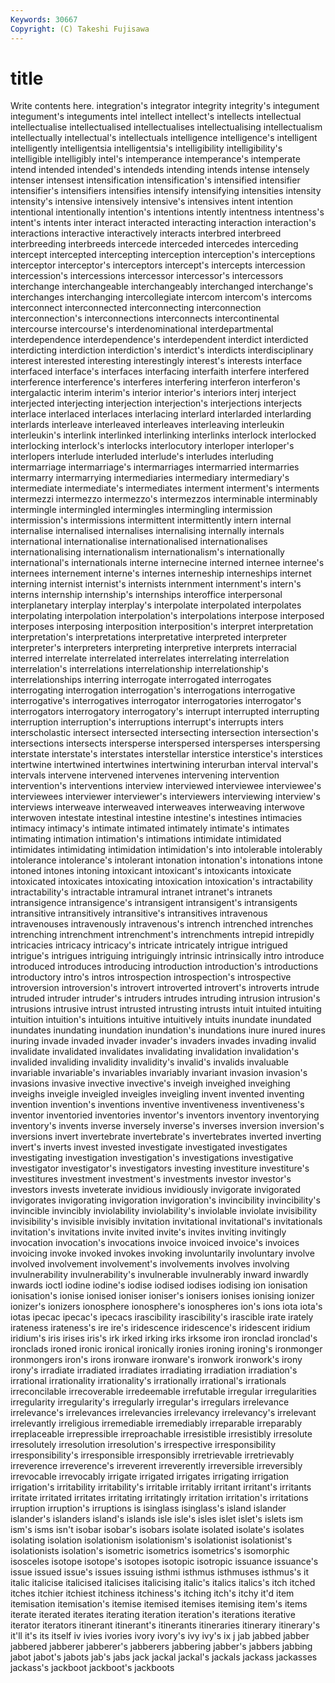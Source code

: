 ```yaml
---
Keywords: 30667 
Copyright: (C) Takeshi Fujisawa
---
```


# title

Write contents here.
 integration's integrator integrity integrity's
integument integument's integuments intel intellect intellect's intellects intellectual intellectualise intellectualised
intellectualises intellectualising intellectualism intellectually intellectual's intellectuals intelligence intelligence's intelligent intelligently
intelligentsia intelligentsia's intelligibility intelligibility's intelligible intelligibly intel's intemperance intemperance's intemperate
intend intended intended's intendeds intending intends intense intensely intenser intensest
intensification intensification's intensified intensifier intensifier's intensifiers intensifies intensify intensifying intensities
intensity intensity's intensive intensively intensive's intensives intent intention intentional intentionally
intention's intentions intently intentness intentness's intent's intents inter interact interacted
interacting interaction interaction's interactions interactive interactively interacts interbred interbreed interbreeding
interbreeds intercede interceded intercedes interceding intercept intercepted intercepting interception interception's
interceptions interceptor interceptor's interceptors intercept's intercepts intercession intercession's intercessions intercessor
intercessor's intercessors interchange interchangeable interchangeably interchanged interchange's interchanges interchanging intercollegiate
intercom intercom's intercoms interconnect interconnected interconnecting interconnection interconnection's interconnections interconnects
intercontinental intercourse intercourse's interdenominational interdepartmental interdependence interdependence's interdependent interdict interdicted
interdicting interdiction interdiction's interdict's interdicts interdisciplinary interest interested interesting interestingly
interest's interests interface interfaced interface's interfaces interfacing interfaith interfere interfered
interference interference's interferes interfering interferon interferon's intergalactic interim interim's interior
interior's interiors interj interject interjected interjecting interjection interjection's interjections interjects
interlace interlaced interlaces interlacing interlard interlarded interlarding interlards interleave interleaved
interleaves interleaving interleukin interleukin's interlink interlinked interlinking interlinks interlock interlocked
interlocking interlock's interlocks interlocutory interloper interloper's interlopers interlude interluded interlude's
interludes interluding intermarriage intermarriage's intermarriages intermarried intermarries intermarry intermarrying intermediaries
intermediary intermediary's intermediate intermediate's intermediates interment interment's interments intermezzi intermezzo
intermezzo's intermezzos interminable interminably intermingle intermingled intermingles intermingling intermission intermission's
intermissions intermittent intermittently intern internal internalise internalised internalises internalising internally
internals international internationalise internationalised internationalises internationalising internationalism internationalism's internationally international's
internationals interne internecine interned internee internee's internees internement interne's internes
interneship interneships internet interning internist internist's internists internment internment's intern's
interns internship internship's internships interoffice interpersonal interplanetary interplay interplay's interpolate
interpolated interpolates interpolating interpolation interpolation's interpolations interpose interposed interposes interposing
interposition interposition's interpret interpretation interpretation's interpretations interpretative interpreted interpreter interpreter's
interpreters interpreting interpretive interprets interracial interred interrelate interrelated interrelates interrelating
interrelation interrelation's interrelations interrelationship interrelationship's interrelationships interring interrogate interrogated interrogates
interrogating interrogation interrogation's interrogations interrogative interrogative's interrogatives interrogator interrogatories interrogator's
interrogators interrogatory interrogatory's interrupt interrupted interrupting interruption interruption's interruptions interrupt's
interrupts inters interscholastic intersect intersected intersecting intersection intersection's intersections intersects
intersperse interspersed intersperses interspersing interstate interstate's interstates interstellar interstice interstice's
interstices intertwine intertwined intertwines intertwining interurban interval interval's intervals intervene
intervened intervenes intervening intervention intervention's interventions interview interviewed interviewee interviewee's
interviewees interviewer interviewer's interviewers interviewing interview's interviews interweave interweaved interweaves
interweaving interwove interwoven intestate intestinal intestine intestine's intestines intimacies intimacy
intimacy's intimate intimated intimately intimate's intimates intimating intimation intimation's intimations
intimidate intimidated intimidates intimidating intimidation intimidation's into intolerable intolerably intolerance
intolerance's intolerant intonation intonation's intonations intone intoned intones intoning intoxicant
intoxicant's intoxicants intoxicate intoxicated intoxicates intoxicating intoxication intoxication's intractability intractability's
intractable intramural intranet intranet's intranets intransigence intransigence's intransigent intransigent's intransigents
intransitive intransitively intransitive's intransitives intravenous intravenouses intravenously intravenous's intrench intrenched
intrenches intrenching intrenchment intrenchment's intrenchments intrepid intrepidly intricacies intricacy intricacy's
intricate intricately intrigue intrigued intrigue's intrigues intriguing intriguingly intrinsic intrinsically
intro introduce introduced introduces introducing introduction introduction's introductions introductory intro's
intros introspection introspection's introspective introversion introversion's introvert introverted introvert's introverts
intrude intruded intruder intruder's intruders intrudes intruding intrusion intrusion's intrusions
intrusive intrust intrusted intrusting intrusts intuit intuited intuiting intuition intuition's
intuitions intuitive intuitively intuits inundate inundated inundates inundating inundation inundation's
inundations inure inured inures inuring invade invaded invader invader's invaders
invades invading invalid invalidate invalidated invalidates invalidating invalidation invalidation's invalided
invaliding invalidity invalidity's invalid's invalids invaluable invariable invariable's invariables invariably
invariant invasion invasion's invasions invasive invective invective's inveigh inveighed inveighing
inveighs inveigle inveigled inveigles inveigling invent invented inventing invention invention's
inventions inventive inventiveness inventiveness's inventor inventoried inventories inventor's inventors inventory
inventorying inventory's invents inverse inversely inverse's inverses inversion inversion's inversions
invert invertebrate invertebrate's invertebrates inverted inverting invert's inverts invest invested
investigate investigated investigates investigating investigation investigation's investigations investigative investigator investigator's
investigators investing investiture investiture's investitures investment investment's investments investor investor's
investors invests inveterate invidious invidiously invigorate invigorated invigorates invigorating invigoration
invigoration's invincibility invincibility's invincible invincibly inviolability inviolability's inviolable inviolate invisibility
invisibility's invisible invisibly invitation invitational invitational's invitationals invitation's invitations invite
invited invite's invites inviting invitingly invocation invocation's invocations invoice invoiced
invoice's invoices invoicing invoke invoked invokes invoking involuntarily involuntary involve
involved involvement involvement's involvements involves involving invulnerability invulnerability's invulnerable invulnerably
inward inwardly inwards ioctl iodine iodine's iodise iodised iodises iodising
ion ionisation ionisation's ionise ionised ioniser ioniser's ionisers ionises ionising
ionizer ionizer's ionizers ionosphere ionosphere's ionospheres ion's ions iota iota's
iotas ipecac ipecac's ipecacs irascibility irascibility's irascible irate irately irateness
irateness's ire ire's iridescence iridescence's iridescent iridium iridium's iris irises
iris's irk irked irking irks irksome iron ironclad ironclad's ironclads
ironed ironic ironical ironically ironies ironing ironing's ironmonger ironmongers iron's
irons ironware ironware's ironwork ironwork's irony irony's irradiate irradiated irradiates
irradiating irradiation irradiation's irrational irrationality irrationality's irrationally irrational's irrationals irreconcilable
irrecoverable irredeemable irrefutable irregular irregularities irregularity irregularity's irregularly irregular's irregulars
irrelevance irrelevance's irrelevances irrelevancies irrelevancy irrelevancy's irrelevant irrelevantly irreligious irremediable
irremediably irreparable irreparably irreplaceable irrepressible irreproachable irresistible irresistibly irresolute irresolutely
irresolution irresolution's irrespective irresponsibility irresponsibility's irresponsible irresponsibly irretrievable irretrievably irreverence
irreverence's irreverent irreverently irreversible irreversibly irrevocable irrevocably irrigate irrigated irrigates
irrigating irrigation irrigation's irritability irritability's irritable irritably irritant irritant's irritants
irritate irritated irritates irritating irritatingly irritation irritation's irritations irruption irruption's
irruptions is isinglass isinglass's island islander islander's islanders island's islands
isle isle's isles islet islet's islets ism ism's isms isn't
isobar isobar's isobars isolate isolated isolate's isolates isolating isolation isolationism
isolationism's isolationist isolationist's isolationists isolation's isometric isometrics isometrics's isomorphic isosceles
isotope isotope's isotopes isotopic isotropic issuance issuance's issue issued issue's
issues issuing isthmi isthmus isthmuses isthmus's it italic italicise italicised
italicises italicising italic's italics italics's itch itched itches itchier itchiest
itchiness itchiness's itching itch's itchy it'd item itemisation itemisation's itemise
itemised itemises itemising item's items iterate iterated iterates iterating iteration
iteration's iterations iterative iterator iterators itinerant itinerant's itinerants itineraries itinerary
itinerary's it'll it's its itself iv ivies ivories ivory ivory's
ivy ivy's ix j jab jabbed jabber jabbered jabberer jabberer's
jabberers jabbering jabber's jabbers jabbing jabot jabot's jabots jab's jabs
jack jackal jackal's jackals jackass jackasses jackass's jackboot jackboot's jackboots
